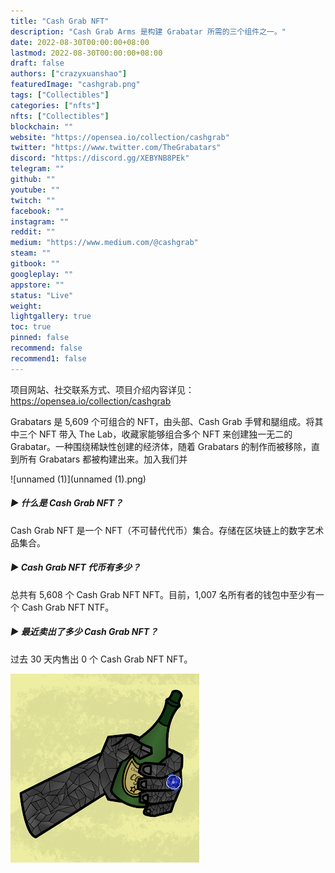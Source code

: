 ```yaml
---
title: "Cash Grab NFT"
description: "Cash Grab Arms 是构建 Grabatar 所需的三个组件之一。"
date: 2022-08-30T00:00:00+08:00
lastmod: 2022-08-30T00:00:00+08:00
draft: false
authors: ["crazyxuanshao"]
featuredImage: "cashgrab.png"
tags: ["Collectibles"]
categories: ["nfts"]
nfts: ["Collectibles"]
blockchain: ""
website: "https://opensea.io/collection/cashgrab"
twitter: "https://www.twitter.com/TheGrabatars"
discord: "https://discord.gg/XEBYNB8PEk"
telegram: ""
github: ""
youtube: ""
twitch: ""
facebook: ""
instagram: ""
reddit: ""
medium: "https://www.medium.com/@cashgrab"
steam: ""
gitbook: ""
googleplay: ""
appstore: ""
status: "Live"
weight: 
lightgallery: true
toc: true
pinned: false
recommend: false
recommend1: false
---
```

项目网站、社交联系方式、项目介绍内容详见：https://opensea.io/collection/cashgrab

Grabatars 是 5,609 个可组合的 NFT，由头部、Cash Grab 手臂和腿组成。将其中三个 NFT 带入 The Lab，收藏家能够组合多个 NFT 来创建独一无二的 Grabatar。一种围绕稀缺性创建的经济体，随着 Grabatars 的制作而被移除，直到所有 Grabatars 都被构建出来。加入我们并

![unnamed (1)](unnamed (1).png)

##### ▶ 什么是 Cash Grab NFT？

Cash Grab NFT 是一个 NFT（不可替代代币）集合。存储在区块链上的数字艺术品集合。

##### ▶ Cash Grab NFT 代币有多少？

总共有 5,608 个 Cash Grab NFT NFT。目前，1,007 名所有者的钱包中至少有一个 Cash Grab NFT NTF。

##### ▶ 最近卖出了多少 Cash Grab NFT？

过去 30 天内售出 0 个 Cash Grab NFT NFT。

![unnamed](unnamed.png)

